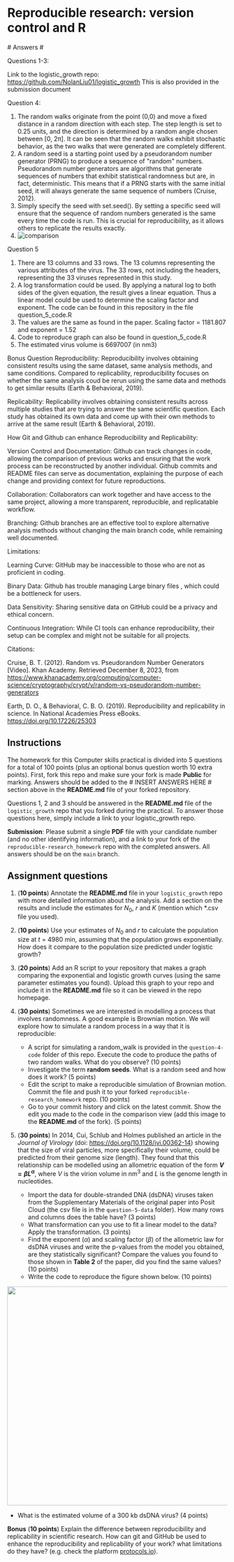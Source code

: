 # Reproducible research: version control and R

\# Answers #

Questions 1-3: 

Link to the logistic_growth repo: https://github.com/NolanLiu01/logistic_growth
This is also provided in the submission document

Question 4:

1. The random walks originate from the point (0,0) and move a fixed distance in a random direction with each step. The step length is set to 0.25 units, and the direction is determined by a random angle chosen between [0, 2π]. It can be seen that the random walks exhibit stochastic behavior, as the two walks that were generated are completely different.
2. A random seed is a starting point used by a pseudorandom number generator (PRNG) to produce a sequence of "random" numbers. Pseudorandom number generators are algorithms that generate sequences of numbers that exhibit statistical randomness but are, in fact, deterministic. This means that if a PRNG starts with the same initial seed, it will always generate the same sequence of numbers (Cruise, 2012).
3. Simply specify the seed with set.seed(). By setting a specific seed will ensure that the sequence of random numbers generated is the same every time the code is run. This is crucial for reproducibility, as it allows others to replicate the results exactly.
4. ![comparison](https://github.com/NolanLiu01/reproducible-research_homework/assets/150164339/e7294764-e96b-404b-be55-91a53dca249d)

Question 5

1. There are 13 columns and 33 rows. The 13 columns representing the various attributes of the virus. The 33 rows, not including the headers, representing the 33 viruses represented in this study.
2. A log transformation could be used. By applying a natural log to both sides of the given equation, the result gives a linear equation. Thus a linear model could be used to determine the scaling factor and exponent. The code can be found in this repository in the file question_5_code.R
3. The values are the same as found in the paper. Scaling factor = 1181.807 and exponent = 1.52
4. Code to reproduce graph can also be found in question_5_code.R
5. The estimated virus volume is 6697007 (in nm3)

Bonus Question 
Reproducibility:
Reproducibility involves obtaining consistent results using the same dataset, same analysis methods, and same conditions. Compared to replicability, reproducibility focuses on whether the same analysis coud be rerun using the same data and methods to get similar results (Earth & Behavioral, 2019).

Replicability:
Replicability involves obtaining consistent results across multiple studies that are trying to answer the same scientific question. Each study has obtained its own data and come up with their own methods to arrive at the same result (Earth & Behavioral, 2019). 

How Git and Github can enhance Reproducibility and Replicability:

Version Control and Documentation:
Github can track changes in code, allowing the comparison of previous works and ensuring that the work process can be reconstructed by another individual. Github commits and README files can serve as documentation, explaining the purpose of each change and providing context for future reproductions.

Collaboration:
Collaborators can work together and have access to the same project, allowing a more transparent, reproducible, and replicatable workflow.

Branching:
Github branches are an effective tool to explore alternative analysis methods without changing the main branch code, while remaining well documented. 

Limitations:

Learning Curve:
GitHub may be inaccessible to those who are not as proficient in coding. 

Binary Data:
Github has trouble managing Large binary files , which could be a bottleneck for users.

Data Sensitivity:
Sharing sensitive data on GitHub could be a privacy and ethical concern.

Continuous Integration:
While CI tools can enhance reproducibility, their setup can be complex and might not be suitable for all projects.

Citations:

Cruise, B. T. (2012). Random vs. Pseudorandom Number Generators [Video]. Khan Academy. Retrieved December 8, 2023, from https://www.khanacademy.org/computing/computer-science/cryptography/crypt/v/random-vs-pseudorandom-number-generators

Earth, D. O., & Behavioral, C. B. O. (2019). Reproducibility and replicability in science. In National Academies Press eBooks. https://doi.org/10.17226/25303

## Instructions

The homework for this Computer skills practical is divided into 5 questions for a total of 100 points (plus an optional bonus question worth 10 extra points). First, fork this repo and make sure your fork is made **Public** for marking. Answers should be added to the # INSERT ANSWERS HERE # section above in the **README.md** file of your forked repository.

Questions 1, 2 and 3 should be answered in the **README.md** file of the `logistic_growth` repo that you forked during the practical. To answer those questions here, simply include a link to your logistic_growth repo.

**Submission**: Please submit a single **PDF** file with your candidate number (and no other identifying information), and a link to your fork of the `reproducible-research_homework` repo with the completed answers. All answers should be on the `main` branch.

## Assignment questions 

1) (**10 points**) Annotate the **README.md** file in your `logistic_growth` repo with more detailed information about the analysis. Add a section on the results and include the estimates for $N_0$, $r$ and $K$ (mention which *.csv file you used).
   
2) (**10 points**) Use your estimates of $N_0$ and $r$ to calculate the population size at $t$ = 4980 min, assuming that the population grows exponentially. How does it compare to the population size predicted under logistic growth? 

3) (**20 points**) Add an R script to your repository that makes a graph comparing the exponential and logistic growth curves (using the same parameter estimates you found). Upload this graph to your repo and include it in the **README.md** file so it can be viewed in the repo homepage.
   
4) (**30 points**) Sometimes we are interested in modelling a process that involves randomness. A good example is Brownian motion. We will explore how to simulate a random process in a way that it is reproducible:

   - A script for simulating a random_walk is provided in the `question-4-code` folder of this repo. Execute the code to produce the paths of two random walks. What do you observe? (10 points)
   - Investigate the term **random seeds**. What is a random seed and how does it work? (5 points)
   - Edit the script to make a reproducible simulation of Brownian motion. Commit the file and push it to your forked `reproducible-research_homework` repo. (10 points)
   - Go to your commit history and click on the latest commit. Show the edit you made to the code in the comparison view (add this image to the **README.md** of the fork). (5 points)

5) (**30 points**) In 2014, Cui, Schlub and Holmes published an article in the *Journal of Virology* (doi: https://doi.org/10.1128/jvi.00362-14) showing that the size of viral particles, more specifically their volume, could be predicted from their genome size (length). They found that this relationship can be modelled using an allometric equation of the form **$`V = \beta L^{\alpha}`$**, where $`V`$ is the virion volume in nm<sup>3</sup> and $`L`$ is the genome length in nucleotides.

   - Import the data for double-stranded DNA (dsDNA) viruses taken from the Supplementary Materials of the original paper into Posit Cloud (the csv file is in the `question-5-data` folder). How many rows and columns does the table have? (3 points)
   - What transformation can you use to fit a linear model to the data? Apply the transformation. (3 points)
   - Find the exponent ($\alpha$) and scaling factor ($\beta$) of the allometric law for dsDNA viruses and write the p-values from the model you obtained, are they statistically significant? Compare the values you found to those shown in **Table 2** of the paper, did you find the same values? (10 points)
   - Write the code to reproduce the figure shown below. (10 points)

  <p align="center">
     <img src="https://github.com/josegabrielnb/reproducible-research_homework/blob/main/question-5-data/allometric_scaling.png" width="600" height="500">
  </p>

  - What is the estimated volume of a 300 kb dsDNA virus? (4 points)

**Bonus** (**10 points**) Explain the difference between reproducibility and replicability in scientific research. How can git and GitHub be used to enhance the reproducibility and replicability of your work? what limitations do they have? (e.g. check the platform [protocols.io](https://www.protocols.io/)).
